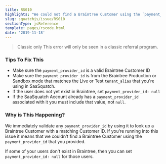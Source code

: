 ```yaml
---
title: RS010
highlights: "We could not find a Braintree Customer using the `payment_provider_id` you provided: {{paymentProviderId}}. `payment_provider_id` must be a either valid Braintree Customer Id or `null`."
slug: squatchjs/issue/RS010
sectionType: jsReference
template: pages/rscode.html
date: '2019-11-18'
---
```


> <span class="label">Classic only</span> This error will only be seen in a classic referral program.

### Tips To Fix This

 - Make sure the `payment_provider_id` is a valid Braintree Customer ID
 - Make sure the `payment_provider_id` is from the Braintree Production or Sandbox mode that matches the Live or Test `tenant_alias` that you're using in SaaSquatch.
 - If the user does not yet exist in Braintree, set `payment_provider_id: null`
 - If the SaaSquatch Account already has a `payment_provider_id` associated with it you must include that value, not `null`.


### Why is This Happening?

We immediately validate any `payment_provider_id` by using it to look up a Braintree Customer with a matching Customer ID. If you're running into this issue it means that we couldn't find a Braintree Customer using the `payment_provider_id` that you provided. 

If some of your users don't exist in Braintree, then you can set `payment_provider_id: null` for those users.